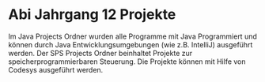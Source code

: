 # Abi Jahrgang 12 Projekte
Im Java Projects Ordner wurden alle Programme mit Java Programmiert und können durch Java Entwicklungsumgebungen (wie z.B. IntelliJ) ausgeführt werden.
Der SPS Projects Ordner beinhaltet Projekte zur speicherprogrammierbaren Steuerung.
Die Projekte können mit Hilfe von Codesys ausgeführt werden.
